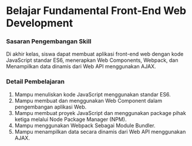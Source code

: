 # Belajar Fundamental Front-End Web Development

### Sasaran Pengembangan Skill
Di akhir kelas, siswa dapat membuat aplikasi front-end web dengan kode JavaScript standar ES6, menerapkan Web Components,  Webpack, dan Menampilkan data dinamis dari Web API menggunakan AJAX.

### Detail Pembelajaran
1. Mampu menuliskan kode JavaScript menggunakan standar ES6.
2. Mampu membuat dan menggunakan Web Component dalam pengembangan aplikasi Web.
3. Mampu membuat proyek JavaScript dan menggunakan package pihak ketiga melalui Node Package Manager (NPM).
4. Mampu menggunakan Webpack Sebagai Module Bundler.
5. Mampu menampilkan data secara dinamis dari Web API menggunakan AJAX.
